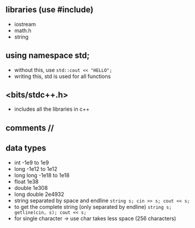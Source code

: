 ## libraries (use #include)
- iostream
- math.h
- string

## using namespace std;
- without this, use `std::cout << "HELLO";`
- writing this, std is used for all functions

## <bits/stdc++.h>
- includes all the libraries in c++

## comments //

## data types
- int -1e9 to 1e9
- long -1e12 to 1e12
- long long -1e18 to 1e18
- float 1e38
- double 1e308
- long double 2e4932
- string separated by space and endline
`string s;
cin >> s;
cout << s;`
- to get the complete string (only separated by endline)
`string s;
getline(cin, s);
cout << s;`
- for single character -> use char takes less space (256 characters)
